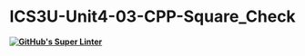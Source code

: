 # ICS3U-Unit4-03-CPP-Square_Check

**[![GitHub's Super Linter](https://github.com/liam-fletcher1/ICS3U-Unit4-03-CPP-Square_Check/workflows/GitHub's%20Super%20Linter/badge.svg)](https://github.com/liam-fletcher1/ICS3U-Unit4-03-CPP-Square_Check/actions)**
